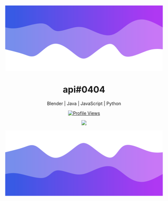 ![Header](./header.png)

<h1 align="center">api#0404</h1>
<p align="center">Blender | Java | JavaScript | Python</p>
<a href="https://github.com/api0404">
  <p align="center">
    <img src="https://komarev.com/ghpvc/?username=api0404" alt="Profile Views">
  </p>
</a>

<p align="center">
  <img src="https://discord.c99.nl/widget/theme-5/1120422112528695426.png" />
  <br />
</p>

![Footer](./footer.png)

